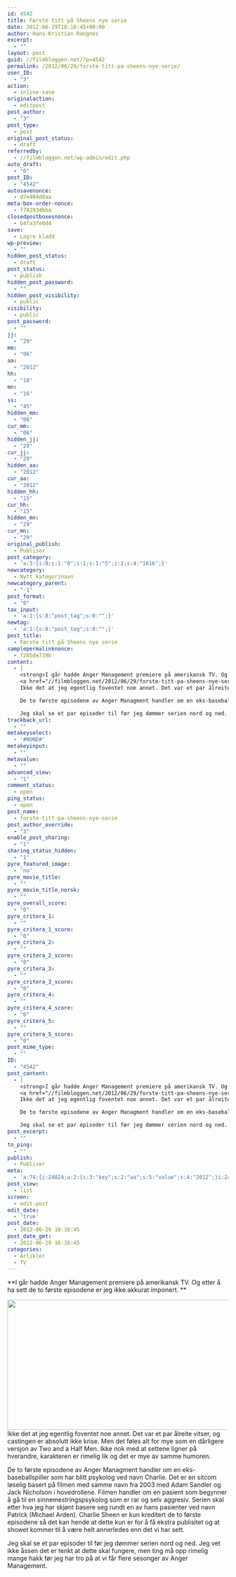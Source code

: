 ```yaml
---
id: 4542
title: Første titt på Sheens nye serie
date: 2012-06-29T18:16:45+00:00
author: Hans-Kristian Rangnes
excerpt:
  - ""
layout: post
guid: //filmbloggen.net/?p=4542
permalink: /2012/06/29/forste-titt-pa-sheens-nye-serie/
user_ID:
  - "3"
action:
  - inline-save
originalaction:
  - editpost
post_author:
  - "3"
post_type:
  - post
original_post_status:
  - draft
referredby:
  - //filmbloggen.net/wp-admin/edit.php
auto_draft:
  - "0"
post_ID:
  - "4542"
autosavenonce:
  - d7e404d0aa
meta-box-order-nonce:
  - f782934bba
closedpostboxesnonce:
  - b4fa3fe0d4
save:
  - Lagre kladd
wp-preview:
  - ""
hidden_post_status:
  - draft
post_status:
  - publish
hidden_post_password:
  - ""
hidden_post_visibility:
  - public
visibility:
  - public
post_password:
  - ""
jj:
  - "29"
mm:
  - "06"
aa:
  - "2012"
hh:
  - "18"
mn:
  - "16"
ss:
  - "45"
hidden_mm:
  - "06"
cur_mm:
  - "06"
hidden_jj:
  - "29"
cur_jj:
  - "29"
hidden_aa:
  - "2012"
cur_aa:
  - "2012"
hidden_hh:
  - "15"
cur_hh:
  - "15"
hidden_mn:
  - "29"
cur_mn:
  - "29"
original_publish:
  - Publiser
post_category:
  - 'a:3:{i:0;s:1:"0";i:1;s:1:"5";i:2;s:4:"1616";}'
newcategory:
  - Nytt kategorinavn
newcategory_parent:
  - "-1"
post_format:
  - "0"
tax_input:
  - 'a:1:{s:8:"post_tag";s:0:"";}'
newtag:
  - 'a:1:{s:8:"post_tag";s:0:"";}'
post_title:
  - Første titt på Sheens nye serie
samplepermalinknonce:
  - f285de739b
content:
  - |
    <strong>I går hadde Anger Management premiere på amerikansk TV. Og etter å ha sett de to første episodene er jeg ikke akkurat imponert. </strong><!--more-->
    <a href="//filmbloggen.net/2012/06/29/forste-titt-pa-sheens-nye-serie/charlie-sheen-anger-management-star/" rel="attachment wp-att-4553"><img class="alignnone size-large wp-image-4553" src="/wp-content/uploads//2012/06/Charlie-Sheen-Anger-Management-Star-620x296.jpg" alt="" width="620" height="296" /></a>
    Ikke det at jeg egentlig foventet noe annet. Det var et par ålreite vitser, og castingen er absolutt ikke krise. Men det føles alt for mye som en dårligere versjon av Two and a Half Men. Ikke nok med at settene ligner på hverandre, karakteren er rimelig lik og det er mye av samme humoren.

    De to første episodene av Anger Managment handler om en eks-baseballspiller som har blitt psykolog ved navn Charlie. Det er en sitcom løselig basert på filmen med samme navn fra 2003 med Adam Sandler og Jack Nicholson i hovedrollene. Filmen handler om en pasient som begynner å gå til en sinnemestringspsykolog som er rar og selv aggresiv. Serien skal etter hva jeg har skjønt basere seg rundt en av hans pasienter ved navn Patrick (Michael Arden). Charlie Sheen er kun kreditert de to første episodene så det kan hende at dette kun er for å få ekstra publisitet og at showet kommer til å være helt annerledes enn det vi har sett.

    Jeg skal se et par episoder til før jeg dømmer serien nord og ned. Jeg vet ikke åssen det er tenkt at dette skal fungere, men ting må opp rimelig mange hakk før jeg har tro på at vi får flere sesonger av Anger Management.
trackback_url:
  - ""
metakeyselect:
  - '#NONE#'
metakeyinput:
  - ""
metavalue:
  - ""
advanced_view:
  - "1"
comment_status:
  - open
ping_status:
  - open
post_name:
  - forste-titt-pa-sheens-nye-serie
post_author_override:
  - "3"
enable_post_sharing:
  - "1"
sharing_status_hidden:
  - "1"
pyre_featured_image:
  - 'no'
pyre_movie_title:
  - ""
pyre_movie_title_norsk:
  - ""
pyre_overall_score:
  - "0"
pyre_critera_1:
  - ""
pyre_critera_1_score:
  - "0"
pyre_critera_2:
  - ""
pyre_critera_2_score:
  - "0"
pyre_critera_3:
  - ""
pyre_critera_3_score:
  - "0"
pyre_critera_4:
  - ""
pyre_critera_4_score:
  - "0"
pyre_critera_5:
  - ""
pyre_critera_5_score:
  - "0"
post_mime_type:
  - ""
ID:
  - "4542"
post_content:
  - |
    <strong>I går hadde Anger Management premiere på amerikansk TV. Og etter å ha sett de to første episodene er jeg ikke akkurat imponert. </strong><!--more-->
    <a href="//filmbloggen.net/2012/06/29/forste-titt-pa-sheens-nye-serie/charlie-sheen-anger-management-star/" rel="attachment wp-att-4553"><img class="alignnone size-large wp-image-4553" src="/wp-content/uploads//2012/06/Charlie-Sheen-Anger-Management-Star-620x296.jpg" alt="" width="620" height="296" /></a>
    Ikke det at jeg egentlig foventet noe annet. Det var et par ålreite vitser, og castingen er absolutt ikke krise. Men det føles alt for mye som en dårligere versjon av Two and a Half Men. Ikke nok med at settene ligner på hverandre, karakteren er rimelig lik og det er mye av samme humoren.

    De to første episodene av Anger Managment handler om en eks-baseballspiller som har blitt psykolog ved navn Charlie. Det er en sitcom løselig basert på filmen med samme navn fra 2003 med Adam Sandler og Jack Nicholson i hovedrollene. Filmen handler om en pasient som begynner å gå til en sinnemestringspsykolog som er rar og selv aggresiv. Serien skal etter hva jeg har skjønt basere seg rundt en av hans pasienter ved navn Patrick (Michael Arden). Charlie Sheen er kun kreditert de to første episodene så det kan hende at dette kun er for å få ekstra publisitet og at showet kommer til å være helt annerledes enn det vi har sett.

    Jeg skal se et par episoder til før jeg dømmer serien nord og ned. Jeg vet ikke åssen det er tenkt at dette skal fungere, men ting må opp rimelig mange hakk før jeg har tro på at vi får flere sesonger av Anger Management.
post_excerpt:
  - ""
to_ping:
  - ""
publish:
  - Publiser
meta:
  - 'a:74:{i:24824;a:2:{s:3:"key";s:2:"aa";s:5:"value";s:4:"2012";}i:24802;a:2:{s:3:"key";s:6:"action";s:5:"value";s:8:"editpost";}i:24855;a:2:{s:3:"key";s:13:"advanced_view";s:5:"value";s:1:"1";}i:24811;a:2:{s:3:"key";s:13:"autosavenonce";s:5:"value";s:10:"2cf21fa88a";}i:24809;a:2:{s:3:"key";s:10:"auto_draft";s:5:"value";s:1:"0";}i:24813;a:2:{s:3:"key";s:20:"closedpostboxesnonce";s:5:"value";s:10:"bc12f23671";}i:24856;a:2:{s:3:"key";s:14:"comment_status";s:5:"value";s:4:"open";}i:24848;a:2:{s:3:"key";s:7:"content";s:5:"value";s:56:"I går hadde Anger Managment premiere på amerikansk TV.";}i:24833;a:2:{s:3:"key";s:6:"cur_aa";s:5:"value";s:4:"2012";}i:24835;a:2:{s:3:"key";s:6:"cur_hh";s:5:"value";s:2:"11";}i:24831;a:2:{s:3:"key";s:6:"cur_jj";s:5:"value";s:2:"29";}i:24829;a:2:{s:3:"key";s:6:"cur_mm";s:5:"value";s:2:"06";}i:24837;a:2:{s:3:"key";s:6:"cur_mn";s:5:"value";s:2:"30";}i:24860;a:2:{s:3:"key";s:19:"enable_post_sharing";s:5:"value";s:1:"1";}i:24849;a:2:{s:3:"key";s:7:"excerpt";s:5:"value";s:0:"";}i:24825;a:2:{s:3:"key";s:2:"hh";s:5:"value";s:2:"11";}i:24832;a:2:{s:3:"key";s:9:"hidden_aa";s:5:"value";s:4:"2012";}i:24834;a:2:{s:3:"key";s:9:"hidden_hh";s:5:"value";s:2:"11";}i:24830;a:2:{s:3:"key";s:9:"hidden_jj";s:5:"value";s:2:"29";}i:24828;a:2:{s:3:"key";s:9:"hidden_mm";s:5:"value";s:2:"06";}i:24836;a:2:{s:3:"key";s:9:"hidden_mn";s:5:"value";s:2:"30";}i:24818;a:2:{s:3:"key";s:20:"hidden_post_password";s:5:"value";s:0:"";}i:24816;a:2:{s:3:"key";s:18:"hidden_post_status";s:5:"value";s:5:"draft";}i:24819;a:2:{s:3:"key";s:22:"hidden_post_visibility";s:5:"value";s:6:"public";}i:24877;a:2:{s:3:"key";s:2:"ID";s:5:"value";s:4:"4542";}i:24822;a:2:{s:3:"key";s:2:"jj";s:5:"value";s:2:"29";}i:24812;a:2:{s:3:"key";s:20:"meta-box-order-nonce";s:5:"value";s:10:"fadf0fb4d0";}i:24852;a:2:{s:3:"key";s:12:"metakeyinput";s:5:"value";s:0:"";}i:24851;a:2:{s:3:"key";s:13:"metakeyselect";s:5:"value";s:6:"#NONE#";}i:24853;a:2:{s:3:"key";s:9:"metavalue";s:5:"value";s:0:"";}i:24823;a:2:{s:3:"key";s:2:"mm";s:5:"value";s:2:"06";}i:24826;a:2:{s:3:"key";s:2:"mn";s:5:"value";s:2:"30";}i:24840;a:2:{s:3:"key";s:11:"newcategory";s:5:"value";s:17:"Nytt kategorinavn";}i:24841;a:2:{s:3:"key";s:18:"newcategory_parent";s:5:"value";s:2:"-1";}i:24803;a:2:{s:3:"key";s:14:"originalaction";s:5:"value";s:8:"editpost";}i:24806;a:2:{s:3:"key";s:20:"original_post_status";s:5:"value";s:10:"auto-draft";}i:24838;a:2:{s:3:"key";s:16:"original_publish";s:5:"value";s:8:"Publiser";}i:24857;a:2:{s:3:"key";s:11:"ping_status";s:5:"value";s:4:"open";}i:24804;a:2:{s:3:"key";s:11:"post_author";s:5:"value";s:1:"3";}i:24859;a:2:{s:3:"key";s:20:"post_author_override";s:5:"value";s:1:"3";}i:24878;a:2:{s:3:"key";s:12:"post_content";s:5:"value";s:56:"I går hadde Anger Managment premiere på amerikansk TV.";}i:24879;a:2:{s:3:"key";s:12:"post_excerpt";s:5:"value";s:0:"";}i:24843;a:2:{s:3:"key";s:11:"post_format";s:5:"value";s:1:"0";}i:24810;a:2:{s:3:"key";s:7:"post_ID";s:5:"value";s:4:"4542";}i:24876;a:2:{s:3:"key";s:14:"post_mime_type";s:5:"value";s:0:"";}i:24858;a:2:{s:3:"key";s:9:"post_name";s:5:"value";s:0:"";}i:24821;a:2:{s:3:"key";s:13:"post_password";s:5:"value";s:0:"";}i:24817;a:2:{s:3:"key";s:11:"post_status";s:5:"value";s:5:"draft";}i:24846;a:2:{s:3:"key";s:10:"post_title";s:5:"value";s:33:"Første titt på Sheens nye serie";}i:24805;a:2:{s:3:"key";s:9:"post_type";s:5:"value";s:4:"post";}i:24866;a:2:{s:3:"key";s:14:"pyre_critera_1";s:5:"value";s:0:"";}i:24867;a:2:{s:3:"key";s:20:"pyre_critera_1_score";s:5:"value";s:1:"0";}i:24868;a:2:{s:3:"key";s:14:"pyre_critera_2";s:5:"value";s:0:"";}i:24869;a:2:{s:3:"key";s:20:"pyre_critera_2_score";s:5:"value";s:1:"0";}i:24870;a:2:{s:3:"key";s:14:"pyre_critera_3";s:5:"value";s:0:"";}i:24871;a:2:{s:3:"key";s:20:"pyre_critera_3_score";s:5:"value";s:1:"0";}i:24872;a:2:{s:3:"key";s:14:"pyre_critera_4";s:5:"value";s:0:"";}i:24873;a:2:{s:3:"key";s:20:"pyre_critera_4_score";s:5:"value";s:1:"0";}i:24874;a:2:{s:3:"key";s:14:"pyre_critera_5";s:5:"value";s:0:"";}i:24875;a:2:{s:3:"key";s:20:"pyre_critera_5_score";s:5:"value";s:1:"0";}i:24862;a:2:{s:3:"key";s:19:"pyre_featured_image";s:5:"value";s:2:"no";}i:24863;a:2:{s:3:"key";s:16:"pyre_movie_title";s:5:"value";s:0:"";}i:24864;a:2:{s:3:"key";s:22:"pyre_movie_title_norsk";s:5:"value";s:0:"";}i:24865;a:2:{s:3:"key";s:18:"pyre_overall_score";s:5:"value";s:1:"0";}i:24807;a:2:{s:3:"key";s:10:"referredby";s:5:"value";s:40:"//filmbloggen.net/wp-admin/edit.php";}i:24847;a:2:{s:3:"key";s:20:"samplepermalinknonce";s:5:"value";s:10:"a5d0846eba";}i:24814;a:2:{s:3:"key";s:4:"save";s:5:"value";s:11:"Lagre kladd";}i:24861;a:2:{s:3:"key";s:21:"sharing_status_hidden";s:5:"value";s:1:"1";}i:24827;a:2:{s:3:"key";s:2:"ss";s:5:"value";s:2:"36";}i:24880;a:2:{s:3:"key";s:7:"to_ping";s:5:"value";s:0:"";}i:24850;a:2:{s:3:"key";s:13:"trackback_url";s:5:"value";s:0:"";}i:24801;a:2:{s:3:"key";s:7:"user_ID";s:5:"value";s:1:"3";}i:24820;a:2:{s:3:"key";s:10:"visibility";s:5:"value";s:6:"public";}i:24815;a:2:{s:3:"key";s:10:"wp-preview";s:5:"value";s:0:"";}}'
post_view:
  - list
screen:
  - edit-post
edit_date:
  - 'true'
post_date:
  - 2012-06-29 18:16:45
post_date_gmt:
  - 2012-06-29 16:16:45
categories:
  - Artikler
  - TV
---
```

**I går hadde Anger Management premiere på amerikansk TV. Og etter å ha sett de to første episodene er jeg ikke akkurat imponert. **<!--more-->


<a href="//filmbloggen.net/2012/06/29/forste-titt-pa-sheens-nye-serie/charlie-sheen-anger-management-star/" rel="attachment wp-att-4553"><img class="alignnone size-large wp-image-4553" src="/wp-content/uploads//2012/06/Charlie-Sheen-Anger-Management-Star-620x296.jpg" alt="" width="620" height="296" /></a>
Ikke det at jeg egentlig foventet noe annet. Det var et par ålreite vitser, og castingen er absolutt ikke krise. Men det føles alt for mye som en dårligere versjon av Two and a Half Men. Ikke nok med at settene ligner på hverandre, karakteren er rimelig lik og det er mye av samme humoren.

De to første episodene av Anger Managment handler om en eks-baseballspiller som har blitt psykolog ved navn Charlie. Det er en sitcom løselig basert på filmen med samme navn fra 2003 med Adam Sandler og Jack Nicholson i hovedrollene. Filmen handler om en pasient som begynner å gå til en sinnemestringspsykolog som er rar og selv aggresiv. Serien skal etter hva jeg har skjønt basere seg rundt en av hans pasienter ved navn Patrick (Michael Arden). Charlie Sheen er kun kreditert de to første episodene så det kan hende at dette kun er for å få ekstra publisitet og at showet kommer til å være helt annerledes enn det vi har sett.

Jeg skal se et par episoder til før jeg dømmer serien nord og ned. Jeg vet ikke åssen det er tenkt at dette skal fungere, men ting må opp rimelig mange hakk før jeg har tro på at vi får flere sesonger av Anger Management.
